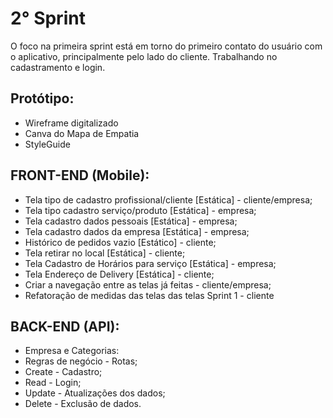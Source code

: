 # 2° Sprint

O foco na primeira sprint está em torno do primeiro contato do usuário com o
aplicativo, principalmente pelo lado do cliente. Trabalhando no cadastramento e
login.

## Protótipo: 

- Wireframe digitalizado
- Canva do Mapa de Empatia
- StyleGuide

## FRONT-END (Mobile):

- Tela tipo de cadastro profissional/cliente [Estática] - cliente/empresa;
- Tela tipo cadastro serviço/produto [Estática] - empresa;
- Tela cadastro dados pessoais [Estática] - empresa;
- Tela cadastro dados da empresa [Estática] - empresa;
- Histórico de pedidos vazio [Estático] - cliente;
- Tela retirar no local [Estática] - cliente;
- Tela Cadastro de Horários para serviço [Estática] - empresa;
- Tela Endereço de Delivery [Estática] - cliente;
- Criar a navegação entre as telas já feitas - cliente/empresa;
- Refatoração de medidas das telas das telas Sprint 1 - cliente

## BACK-END (API):

- Empresa e Categorias: 
- Regras de negócio - Rotas;
- Create - Cadastro;
- Read - Login; 
- Update - Atualizações dos dados;
- Delete - Exclusão de dados.



